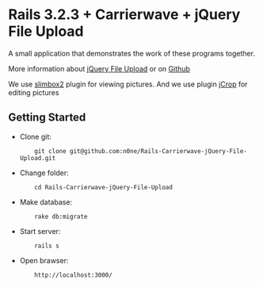 # Rails 3.2.3 + Carrierwave + jQuery File Upload 

A small application that demonstrates the work of these programs together.

More information about [jQuery File Upload](http://valums.com/ajax-upload/) or on [Github](https://github.com/valums/file-uploader)

We use [slimbox2](http://www.digitalia.be/software/slimbox2) plugin for viewing pictures.
And we use plugin [jCrop](http://deepliquid.com/content/Jcrop.html) for editing pictures

## Getting Started

* Clone git:

          git clone git@github.com:n0ne/Rails-Carrierwave-jQuery-File-Upload.git
                    

* Change folder:

          cd Rails-Carrierwave-jQuery-File-Upload


* Make database:

          rake db:migrate


* Start server:

          rails s


* Open brawser:


          http://localhost:3000/